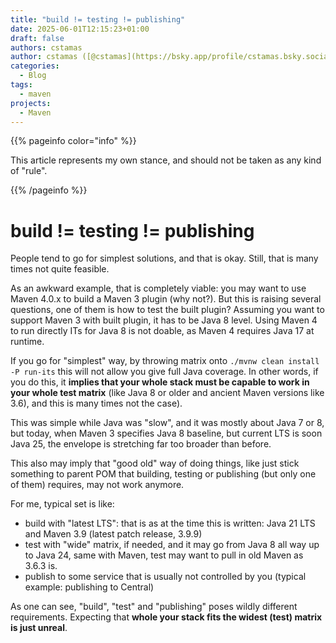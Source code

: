 ```yaml
---
title: "build != testing != publishing"
date: 2025-06-01T12:15:23+01:00
draft: false
authors: cstamas
author: cstamas ([@cstamas](https://bsky.app/profile/cstamas.bsky.social))
categories:
  - Blog
tags:
  - maven
projects:
  - Maven
---
```


{{% pageinfo color="info" %}}

This article represents my own stance, and should not be taken as any kind of "rule".

{{% /pageinfo %}}


# build != testing != publishing

People tend to go for simplest solutions, and that is okay. Still, that is many times not quite feasible.

As an awkward example, that is completely viable: you may want to use Maven 4.0.x to build a Maven 3 plugin (why not?). But this is raising several questions, one of them is how to test the built plugin? Assuming you want to support Maven 3 with built plugin, it has to be Java 8 level. Using Maven 4 to run directly ITs for Java 8 is not doable, as Maven 4 requires Java 17 at runtime.

If you go for "simplest" way, by throwing matrix onto `./mvnw clean install -P run-its` this will not allow you give full Java coverage. In other words, if you do this, it **implies that your whole stack must be capable to work in your whole test matrix** (like Java 8 or older and ancient Maven versions like 3.6), and this is many times not the case).

This was simple while Java was "slow", and it was mostly about Java 7 or 8, but today, when Maven 3 specifies Java 8 baseline, but current LTS is soon Java 25, the envelope is stretching far too broader than before.

This also may imply that "good old" way of doing things, like just stick something to parent POM that building, testing or publishing (but only one of them) requires, may not work anymore.

For me, typical set is like:
* build with "latest LTS": that is as at the time this is written: Java 21 LTS and Maven 3.9 (latest patch release, 3.9.9)
* test with "wide" matrix, if needed, and it may go from Java 8 all way up to Java 24, same with Maven, test may want to pull in old Maven as 3.6.3 is.
* publish to some service that is usually not controlled by you (typical example: publishing to Central)

As one can see, "build", "test" and "publishing" poses wildly different requirements. Expecting that **whole your stack fits the widest (test) matrix is just unreal**.

